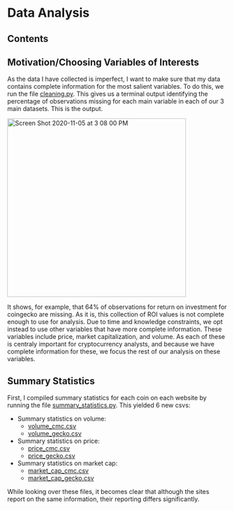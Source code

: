 # Data Analysis

## Contents

## Motivation/Choosing Variables of Interests
As the data I have collected is imperfect, I want to make sure that my data contains complete information for the most salient variables. To do this, we run the file [cleaning.py](https://github.com/cbouts/midterm_project/blob/main/data_analysis/cleaning.py). This gives us a terminal output identifying the percentage of observations missing for each main variable in each of our 3 main datasets. This is the output. 

<img width="409" alt="Screen Shot 2020-11-05 at 3 08 00 PM" src="https://user-images.githubusercontent.com/70339619/98393218-fc611900-2026-11eb-97f4-6fcac9333e65.png">

It shows, for example, that 64% of observations for return on investment for coingecko are missing. As it is, this collection of ROI values is not complete enough to use for analysis. Due to time and knowledge constraints, we opt instead to use other variables that have more complete information. These variables include price, market capitalization, and volume. As each of these is centraly important for cryptocurrency analysts, and because we have complete information for these, we focus the rest of our analysis on these variables.

## Summary Statistics
First, I compiled summary statistics for each coin on each website by running the file [summary_statistics.py](https://github.com/cbouts/midterm_project/blob/main/data_analysis/summary_statistics.py). This yielded 6 new csvs: 
- Summary statistics on volume:
  - [volume_cmc.csv](https://github.com/cbouts/midterm_project/blob/main/data_analysis/volume_cmc.csv)
  - [volume_gecko.csv](https://github.com/cbouts/midterm_project/blob/main/data_analysis/volume_gecko.csv)
- Summary statistics on price:
  - [price_cmc.csv](https://github.com/cbouts/midterm_project/blob/main/data_analysis/price_cmc.csv)
  - [price_gecko.csv](https://github.com/cbouts/midterm_project/blob/main/data_analysis/price_gecko.csv)
- Summary statistics on market cap: 
  - [market_cap_cmc.csv](https://github.com/cbouts/midterm_project/blob/main/data_analysis/market_cap_cmc.csv)
  - [market_cap_gecko.csv](https://github.com/cbouts/midterm_project/blob/main/data_analysis/market_cap_gecko.csv)

While looking over these files, it becomes clear that although the sites report on the same information, their reporting differs significantly. 
